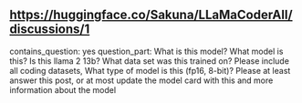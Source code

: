 ## https://huggingface.co/Sakuna/LLaMaCoderAll/discussions/1

contains_question: yes
question_part: What is this model? What model is this? Is this llama 2 13b? What data set was this trained on? Please include all coding datasets, What type of model is this (fp16, 8-bit)? Please at least answer this post, or at most update the model card with this and more information about the model